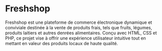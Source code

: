 # Freshshop
Freshshop est une plateforme de commerce électronique dynamique et conviviale destinée à la vente de produits frais, tels que fruits, légumes, produits laitiers et autres denrées alimentaires. Conçu avec HTML, CSS et PHP, ce projet vise à offrir une expérience utilisateur intuitive tout en mettant en valeur des produits locaux de haute qualité.
